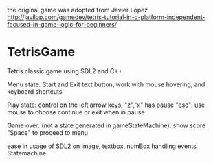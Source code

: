 the original game was adopted from Javier Lopez
http://javilop.com/gamedev/tetris-tutorial-in-c-platform-independent-focused-in-game-logic-for-beginners/

# TetrisGame
Tetris classic game using SDL2 and C++

Menu state:
  Start and Exit text button, work with mouse hovering, and keyboard shortcuts 

Play state:
  control on the left arrow keys, "z","x"
  has pause "esc":
    use mouse to choose continue or exit when in pause

Game over: (not a state generated in gameStateMachine):
  show score
  "Space" to proceed to menu

 
  ease in usage of SDL2 on image, textbox, numBox
  handling events 
  Statemachine
  
